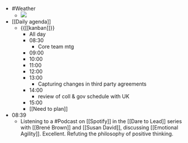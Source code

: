 - #Weather
    - ![](https://firebasestorage.googleapis.com/v0/b/firescript-577a2.appspot.com/o/imgs%2Fapp%2FDavidsroam%2FhvAFaXhSLX.png?alt=media&token=7064cedd-ae65-4d3c-bcc5-76a24ba01140)
- [[Daily agenda]]
    - {{[[kanban]]}}
        - All day
        - 08:30
            - Core team mtg
        - 09:00
        - 10:00
        - 11:00
        - 12:00
        - 13:00
            - Capturing changes in third party agreements
        - 14:00
            - review of coll & gov schedule with UK
        - 15:00
        - [[Need to plan]]
- 08:39
    - Listening to a #Podcast on [[Spotify]] in the [[Dare to Lead]] series with [[Brené Brown]] and [[Susan David]], discussing [[Emotional Agility]]. Excellent. Refuting the philosophy of positive thinking. 

